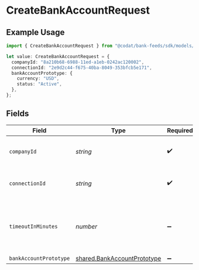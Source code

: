 # CreateBankAccountRequest

## Example Usage

```typescript
import { CreateBankAccountRequest } from "@codat/bank-feeds/sdk/models/operations";

let value: CreateBankAccountRequest = {
  companyId: "8a210b68-6988-11ed-a1eb-0242ac120002",
  connectionId: "2e9d2c44-f675-40ba-8049-353bfcb5e171",
  bankAccountPrototype: {
    currency: "USD",
    status: "Active",
  },
};
```

## Fields

| Field                                                                             | Type                                                                              | Required                                                                          | Description                                                                       | Example                                                                           |
| --------------------------------------------------------------------------------- | --------------------------------------------------------------------------------- | --------------------------------------------------------------------------------- | --------------------------------------------------------------------------------- | --------------------------------------------------------------------------------- |
| `companyId`                                                                       | *string*                                                                          | :heavy_check_mark:                                                                | Unique identifier for a company.                                                  | 8a210b68-6988-11ed-a1eb-0242ac120002                                              |
| `connectionId`                                                                    | *string*                                                                          | :heavy_check_mark:                                                                | Unique identifier for a connection.                                               | 2e9d2c44-f675-40ba-8049-353bfcb5e171                                              |
| `timeoutInMinutes`                                                                | *number*                                                                          | :heavy_minus_sign:                                                                | Time limit for the push operation to complete before it is timed out.             |                                                                                   |
| `bankAccountPrototype`                                                            | [shared.BankAccountPrototype](../../../sdk/models/shared/bankaccountprototype.md) | :heavy_minus_sign:                                                                | N/A                                                                               |                                                                                   |